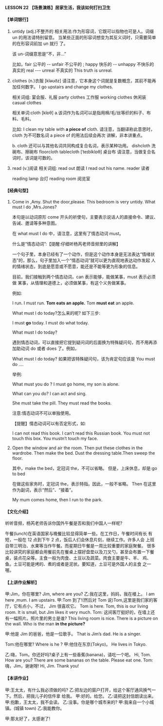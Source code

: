 #### LESSON 22 【场景演练】居家生活，我该如何打扫卫生

#### 【单词银行】

1. untidy (adj.)不整齐的 相关用法:作为形容词，它既可以指物也可是人。词缀 un 的用法请特别留意。 当某些正面的形容词想变为其反义词时，只需要简单的在形容词前加 un 就行 了。

   该 un-词缀意思是“不，非...”

   比如，fair 公平的 -- unfair 不公平的 ; happy 快乐的 -- unhappy 不快乐的 真实的 real --- unreal 不真实的
   This truth is unreal.

2. clothes (n.)衣服 [kləʊðz] 请注意，它本身这个词就是复数概念，其前不能再加任何数字。 I go upstairs and change my clothes.

   相关词组:
   宴会服、礼服 party clothes 工作服 working clothes 休闲装 casual clothes

   相关单词:cloth [klɒθ] a.该词作为名词可以是指用棉/毛/丝等织的料子、布料、毛料。

   比如:
   I clean my table with **a piece of** cloth.
   请注意，当翻译称此意思时，cloth 为不可数名词 a piece of 的用法后续会再次 讲解，非本讲重点。

   b. cloth 还可以与其他名词共同构成复合名词，表示某种功用。 dishcloth 洗碗布、擦碗布
   floorcloth
   tablecloth [ˈteɪblklɒθ] 桌台布 请注意，当做复合名词时，该词是可数的。

3. read (v.)阅读 相关词组:
   read out 朗读
   I read out his name. reader 读者

   reading lamp 台灯 reading room 阅览室

#### 【经典句型】

1. Come in ,Amy. Shut the door,please. This bedroom is very untidy. What must I do ,Mrs.Jones?

   本句是以动词原形 come 开头的祈使句，主要表示说话人的直接命令、建议、 告诫、邀请等多种意图。

   在 what must I do 中，请注意，这里有了情态动词 must。

   什么是“情态动词”:【提醒:仔细听杨芮老师音频里的讲解】

   一个句子里，本身已经有了一个动作，但是这个动作本身是无法表达“情绪状 态”的，那么，句子里加入一个“情态动词”就可以更为直观地表达动作发起 人的情绪状态，到底是愿意或不愿意，能还是不能等更为形象的信息。

   目前，我们接触到两个情态动词，can 表示能够，能做某事，must 表示必须做 某事，从情理和道德上，必须做某事，有这个义务做某事。

   例如:

   I run.
   I must run.
   **Tom eats an apple.** Tom **must eat** an apple.

   What must I do today?怎么来的呢? 如下三步:

   I must **go** today.
   I must do what today.

   What must I do today?

   遇到情态动词，可以直接把它提到疑问词的后面换为特殊疑问句，而不用再添 加助动词 do 或者 does 了。例如，

   What must I do today? 如果把该特殊疑问句，该为肯定句应该是 You must do ....

   举例:

   What must you do ?
   I must go home, my son is alone.

   What can you do? I can act and sing.

   She must take the pill. They must read the books.

   注意:情态动词不可以单独使用。

   【提醒】情态动词可以有否定形式，如:

   I can not read this book.
   I can’t read this Russian book. You must not touch this box. You mustn’t touch my face.

2. Open the window and air the room. Then put these clothes in the wardrobe. Then make the bed. Dust the dressing table.Then sweep the floor.

   其中，make the bed，定冠词 the，不可以省略。 但是，上床休息，却是:go to bed

   在做这些家务时，定冠词 the，表示特指。因此，一般不省略。 Then 在这里作为副词，表示“然后”、“接着”。

   My mum comes home, then I run to the park.

#### 【文化介绍】

听听音频，杨芮老师告诉你国外午餐是否和我们中国人一样呢?

午餐(lunch)在英语国家与晚餐比较显得简单一些。在工作日，午餐时间有长 有短，一般在 12 点到下午 2 点，饭后人们会休息片刻，继续工作。许多人会 上班自带三明治、水果等当作午餐。而星期日午餐是一周比较重要的家庭聚餐。 很多比较讲究的家庭都会用餐前先在餐桌上摆好盘垫以及刀叉勺，甚至会布置一下餐桌，装点花朵等。主食一般为肉食、土豆以及蔬菜。肉食主要是牛、羊、 鸡、鱼。土豆可能是烤的、煮的或者是泥状。要知道，土豆可是外国人的主食 之一喔。

#### 【上讲作业解析】

甲:Jim，你在哪里?
 Jim, where are you?
乙:我在这里，妈妈，我在楼上。
I am here ,mum. I am upstairs.
甲:Tom 到了!(然后对 Tom 说)Tom,这里是我们家的客厅，它有点小，不过， Jim 很喜欢它。
Tom is here.
Tom, this is our living room. It is small, but Jim likes it very much.
Tom: 这间客厅挺好的，在墙上还有一幅照片。照片里的男士是谁?
This living room is nice. There is a picture on the wall.
 Who is the man **in the picture?**

 甲:他是 Jim 的爸爸，他是一位歌手。
 That is Jim’s dad. He is a singer.

Tom:他在哪里?
 Where is he ?
 甲:他住在东京(Tokyo)。
 He lives in Tokyo. 

乙:嗨，Tom。你还好吗?桌子上有一些香蕉(banana)，请吃一个吧。 Hi, Tom. How are you?
 There are some bananas on the table. Please eat one.
Tom: 嗨，Jim，谢谢呀!
Hi, Jim. Thank you!

#### 【本讲作业】

甲:王太太，有什么我必须做的吗? 乙:把左边的窗户打开，给这个客厅通风换气一下。然后，把我儿子的信件拿 给我。
甲:好的。给您。
乙:请把这封信朗读出来。
甲:抱歉，王太太，我不会读。
乙:没事。你是哪个城市来的?
甲:我来自一个小城镇。(城镇 town)
乙:我能教你。

甲:那太好了，太感谢了!